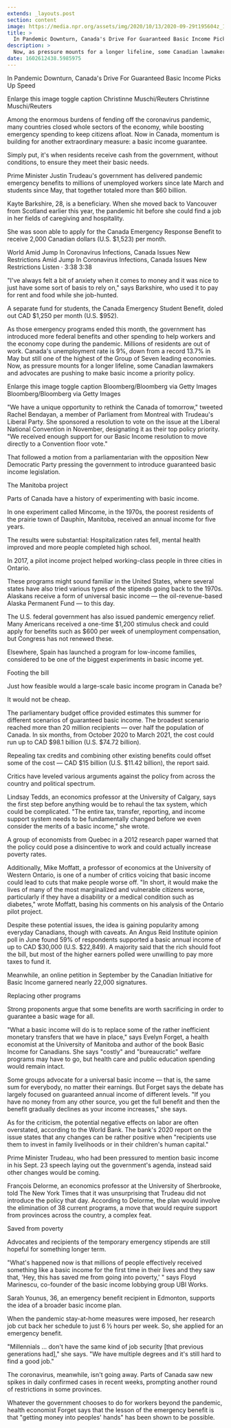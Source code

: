 ```yaml
--- 
extends: _layouts.post 
section: content 
image: https://media.npr.org/assets/img/2020/10/13/2020-09-29t195604z_1041590763_rc2j8j9n20p1_rtrmadp_3_health-coronavirus-canada-quebec_wide-0302d2a98d9bc3b64239a3fa0970e0d59d732fbe.jpg?s=1400 
title: > 
  In Pandemic Downturn, Canada's Drive For Guaranteed Basic Income Picks Up Speed 
description: > 
  Now, as pressure mounts for a longer lifeline, some Canadian lawmakers and advocates are pushing to make basic income a priority policy.That followed a motion from a parliamentarian with the opposition New Democratic Party pressing the government to introduce guaranteed basic income legislation.Elsewhere, Spain has launched a program for low-income families, considered to be one of the biggest experiments in basic income yet.The parliamentary budget office provided estimates this summer for different scenarios of guaranteed basic income.Some groups advocate for a universal basic income — that is, the same sum for everybody, no matter their earnings. 
date: 1602612438.5985975 
--- 
```

In Pandemic Downturn, Canada's Drive For Guaranteed Basic Income Picks Up Speed

Enlarge this image toggle caption Christinne Muschi/Reuters Christinne Muschi/Reuters

Among the enormous burdens of fending off the coronavirus pandemic, many countries closed whole sectors of the economy, while boosting emergency spending to keep citizens afloat. Now in Canada, momentum is building for another extraordinary measure: a basic income guarantee.

Simply put, it's when residents receive cash from the government, without conditions, to ensure they meet their basic needs.

Prime Minister Justin Trudeau's government has delivered pandemic emergency benefits to millions of unemployed workers since late March and students since May, that together totaled more than $60 billion.

Kayte Barkshire, 28, is a beneficiary. When she moved back to Vancouver from Scotland earlier this year, the pandemic hit before she could find a job in her fields of caregiving and hospitality.

She was soon able to apply for the Canada Emergency Response Benefit to receive 2,000 Canadian dollars (U.S. $1,523) per month.

World Amid Jump In Coronavirus Infections, Canada Issues New Restrictions Amid Jump In Coronavirus Infections, Canada Issues New Restrictions Listen · 3:38 3:38

"I've always felt a bit of anxiety when it comes to money and it was nice to just have some sort of basis to rely on," says Barkshire, who used it to pay for rent and food while she job-hunted.

A separate fund for students, the Canada Emergency Student Benefit, doled out CAD $1,250 per month (U.S. $952).

As those emergency programs ended this month, the government has introduced more federal benefits and other spending to help workers and the economy cope during the pandemic. Millions of residents are out of work. Canada's unemployment rate is 9%, down from a record 13.7% in May but still one of the highest of the Group of Seven leading economies. Now, as pressure mounts for a longer lifeline, some Canadian lawmakers and advocates are pushing to make basic income a priority policy.

Enlarge this image toggle caption Bloomberg/Bloomberg via Getty Images Bloomberg/Bloomberg via Getty Images

"We have a unique opportunity to rethink the Canada of tomorrow," tweeted Rachel Bendayan, a member of Parliament from Montreal with Trudeau's Liberal Party. She sponsored a resolution to vote on the issue at the Liberal National Convention in November, designating it as their top policy priority. "We received enough support for our Basic Income resolution to move directly to a Convention floor vote."

That followed a motion from a parliamentarian with the opposition New Democratic Party pressing the government to introduce guaranteed basic income legislation.

The Manitoba project

Parts of Canada have a history of experimenting with basic income.

In one experiment called Mincome, in the 1970s, the poorest residents of the prairie town of Dauphin, Manitoba, received an annual income for five years.

The results were substantial: Hospitalization rates fell, mental health improved and more people completed high school.

In 2017, a pilot income project helped working-class people in three cities in Ontario.

These programs might sound familiar in the United States, where several states have also tried various types of the stipends going back to the 1970s. Alaskans receive a form of universal basic income — the oil-revenue-based Alaska Permanent Fund — to this day.

The U.S. federal government has also issued pandemic emergency relief. Many Americans received a one-time $1,200 stimulus check and could apply for benefits such as $600 per week of unemployment compensation, but Congress has not renewed these.

Elsewhere, Spain has launched a program for low-income families, considered to be one of the biggest experiments in basic income yet.

Footing the bill

Just how feasible would a large-scale basic income program in Canada be?

It would not be cheap.

The parliamentary budget office provided estimates this summer for different scenarios of guaranteed basic income. The broadest scenario reached more than 20 million recipients — over half the population of Canada. In six months, from October 2020 to March 2021, the cost could run up to CAD $98.1 billion (U.S. $74.72 billion).

Repealing tax credits and combining other existing benefits could offset some of the cost — CAD $15 billion (U.S. $11.42 billion), the report said.

Critics have leveled various arguments against the policy from across the country and political spectrum.

Lindsay Tedds, an economics professor at the University of Calgary, says the first step before anything would be to rehaul the tax system, which could be complicated. "The entire tax, transfer, reporting, and income support system needs to be fundamentally changed before we even consider the merits of a basic income," she wrote.

A group of economists from Quebec in a 2012 research paper warned that the policy could pose a disincentive to work and could actually increase poverty rates.

Additionally, Mike Moffatt, a professor of economics at the University of Western Ontario, is one of a number of critics voicing that basic income could lead to cuts that make people worse off. "In short, it would make the lives of many of the most marginalized and vulnerable citizens worse, particularly if they have a disability or a medical condition such as diabetes," wrote Moffatt, basing his comments on his analysis of the Ontario pilot project.

Despite these potential issues, the idea is gaining popularity among everyday Canadians, though with caveats. An Angus Reid Institute opinion poll in June found 59% of respondents supported a basic annual income of up to CAD $30,000 (U.S. $22,849). A majority said that the rich should foot the bill, but most of the higher earners polled were unwilling to pay more taxes to fund it.

Meanwhile, an online petition in September by the Canadian Initiative for Basic Income garnered nearly 22,000 signatures.

Replacing other programs

Strong proponents argue that some benefits are worth sacrificing in order to guarantee a basic wage for all.

"What a basic income will do is to replace some of the rather inefficient monetary transfers that we have in place," says Evelyn Forget, a health economist at the University of Manitoba and author of the book Basic Income for Canadians. She says "costly" and "bureaucratic" welfare programs may have to go, but health care and public education spending would remain intact.

Some groups advocate for a universal basic income — that is, the same sum for everybody, no matter their earnings. But Forget says the debate has largely focused on guaranteed annual income of different levels. "If you have no money from any other source, you get the full benefit and then the benefit gradually declines as your income increases," she says.

As for the criticism, the potential negative effects on labor are often overstated, according to the World Bank. The bank's 2020 report on the issue states that any changes can be rather positive when "recipients use them to invest in family livelihoods or in their children's human capital."

Prime Minister Trudeau, who had been pressured to mention basic income in his Sept. 23 speech laying out the government's agenda, instead said other changes would be coming.

François Delorme, an economics professor at the University of Sherbrooke, told The New York Times that it was unsurprising that Trudeau did not introduce the policy that day. According to Delorme, the plan would involve the elimination of 38 current programs, a move that would require support from provinces across the country, a complex feat.

Saved from poverty

Advocates and recipients of the temporary emergency stipends are still hopeful for something longer term.

"What's happened now is that millions of people effectively received something like a basic income for the first time in their lives and they saw that, 'Hey, this has saved me from going into poverty,' " says Floyd Marinescu, co-founder of the basic income lobbying group UBI Works.

Sarah Younus, 36, an emergency benefit recipient in Edmonton, supports the idea of a broader basic income plan.

When the pandemic stay-at-home measures were imposed, her research job cut back her schedule to just 6 ½ hours per week. So, she applied for an emergency benefit.

"Millennials ... don't have the same kind of job security [that previous generations had]," she says. "We have multiple degrees and it's still hard to find a good job."

The coronavirus, meanwhile, isn't going away. Parts of Canada saw new spikes in daily confirmed cases in recent weeks, prompting another round of restrictions in some provinces.

Whatever the government chooses to do for workers beyond the pandemic, health economist Forget says that the lesson of the emergency benefit is that "getting money into peoples' hands" has been shown to be possible.